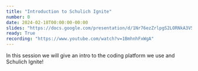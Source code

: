 ```yaml
---
title: "Introduction to Schulich Ignite"
number: 0
date: 2024-02-18T00:00:00-00:00
slides: "https://docs.google.com/presentation/d/1Nr76ezZrlpgS2LORNkA3V5H8pb_xpqrU1NYV8n1ImHY/edit?usp=sharing"
ready: True
recording: "https://www.youtube.com/watch?v=1BmhnhFxWgA"
---
```


In this session we will give an intro to the coding platform we use and Schulich Ignite!